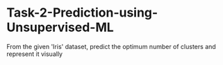 # Task-2-Prediction-using-Unsupervised-ML
From the given 'Iris' dataset, predict the optimum number of clusters and represent it visually
